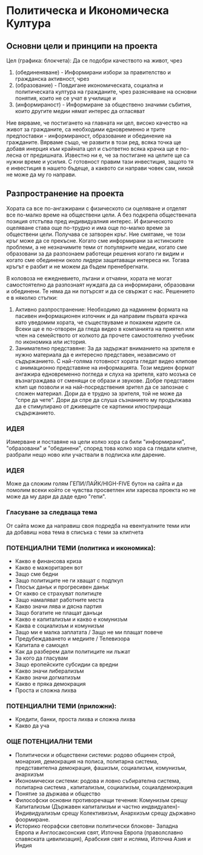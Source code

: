 # Политическа и Икономическа Култура

## Основни цели и принципи на проекта

Цел (графика: блокчета):
Да се подобри качеството на живот, чрез 

1. (обединеняване) - Информирани избори за правителство и гражданска активност, чрез
1. (образование) - Повдигане икономическата, социална и политическата култура на гражданите, чрез разясняване на основни понятия, които не се учат в училище и
1. (информираност) - Информиране за обществено значими събития, които другите медии нямат интерес да огласяват

Ние вярваме, че постигането на главната ни цел, високо качество на живот за гражданите, са необходими едновременно и трите предпоставки - информираност, образование и обединение на гражданите. Вярваме също, че развити в този ред, всяка точка ще добавя инерция към крайната цел и съответно всяка крачка ще е по-лесна от предишната. Известно ни е, че за постигане на целите ще са нужни време и усилия. С готовност правим тази инвестиция, защото тя е инвестиция в нашето бъдеще, а каквото си направи човек сам, никой не може да му го направи.

## Разпространение на проекта

Хората са все по-ангажирани с физическото си оцеляване и отделят все по-малко време на обществени цели. А без подкрепа обществената позиция отстъпва пред индивидуалния интерес. И физическото оцеляване става още по-трудно и има още по-малко време за обществени цели. Получава се затворен кръг. Ние смятаме, че този кръг може да се прекъсне. Когато сме информирани за истинските проблеми, а не незначимите теми от популярните медии, когато сме образовани за да разпознаем работещи решения когато ги видим и когато сме обединени около лидери защитаващи интереса ни. Тогава кръгът е разбит и не можем да бъдем пренебрегнати.

В коловоза не ежедневието, лъгани и отчаяни, хората не могат самостоятелно да разпознаят нуждата да са информирани, образовани и обединени. Те няма да ни потърсят и да се свържат с нас. Решението е в няколко стъпки:
1. Активно разпространение: Необходимо да надминем формата на пасивен информационен източник и да направим първата крачка като уведомим хората, че съществуваме и покажем идеите си. Всеки ще е по-отворен да гледа видео в компанията на приятел или член на семейството от колкото да прочете самостоятелно учебник по икономика или история.
2. Занимателно представяне: За да задържат вниманието на зрителя е нужно материала да е интересно представен, независимо от съдържанието. С най-голяма готовност хората гледат видео клипове с анимационно представяне на информацията. Този медиен формат ангажира едновременно погледа и слуха на зрителя, като мозъка се възнаграждава от сменящи се образи и звукове. Добре представен клип ще позволи и на най-посредствения зрител да се запознае с сложен материал. Дори да е трудно за зрителя, той не може да "спре да чете". Дори да спре да слуша съзнанието му продължава да е стимулирано от дживещите се картинки илюстриращи съдържанието.

### ИДЕЯ
Измерване и поставяне на цели колко хора са били "информирани", "образовани" и "обединени", според това колко хора са гледали клипче, разбрали нещо ново или участвали в подписка или дарение.

### ИДЕЯ
 Може да сложим голям ГЕПИ/ЛАЙК/HIGH-FIVE бутон на сайта и да помолим всеки който се чувства просветлен или харесва проекта но не може да му дари да даде едно "гепи".

### Гласуване за следваща тема
От сайта може да направиш своя подредба на евентуалните теми или да добавиш нова тема в списъка с теми за клипчета

### ПОТЕНЦИАЛНИ ТЕМИ (политика и икономика):
* Какво е финансова криза
* Какво е мажоритарен вот
* Защо сме бедни
* Защо политиците не ги хващат с подпкуп
* Плосък данък и прогресивен данък
* От какво се страхуват политицте
* Защо намаляват работните места
* Какво значи лява и дясна партия
* Защо богатите не плащат данъци
* Какво е капитализъм и какво е комунизъм
* Каква е социализъм и комунизъм
* Защо ми е малка заплатата / Защо не ми плащат повече
* Предубеждаването и медиите / Телевизора
* Капитала е самоцел
* Как да разберем дали политиците ни лъжат
* За кого да гласувам
* Защо еропейските субсидии са вредни
* Какво значи либерализъм
* Какво значи догматизъм
* Какво е пряка демокрация
* Проста и сложна лихва

### ПОТЕНЦИАЛНИ ТЕМИ (приложни):
* Кредити, банки, проста лихва и сложна лихва
* Какво да уча

### ОЩЕ ПОТЕНЦИАЛНИ ТЕМИ
* Политически и обществени системи: родово общинен строй, монархия, демокрация на полиса, политарна система, представителна демокрация, фашизъм, социализъм, комунизъм, анархизъм
* Икономически системи: родова и ловно събирателна система, политарна система , капитализъм, социализъм, социалдемокрация
* Понятие за държава и общество
* Философски основни противоречащи течения: Комунизъм срещу Капитализъм (Държавен капитализъм и частно индвидуален)- Индивидуализъм срещу Колективизъм, Анархизъм срещу държавно фоормиране.
* Историко георафски световни политически блокове- Западна Европа и Англосаксонския свят, Източна Европа (праволславно славяската цивилизация), Арабския свят и исляма, Източна Азия и Индия
